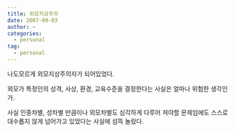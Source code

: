 ```yaml
---
title: 외모지상주의
date: 2007-09-03
author: ~
categories:
  - personal
tag:
  - personal
---
```




나도모르게 외모지상주의자가 되어있었다.

외모가 특정인의 성격, 사상, 환경, 교육수준을 결정한다는 사실은 얼마나 위험한 생각인가.

사실 인종차별, 성차별 만큼이나 외모차별도 심각하게 다루어 져야할 문제임에도 스스로 대수롭지 않게 넘어가고 있었다는 사실에 섬뜩 놀랐다.


 






